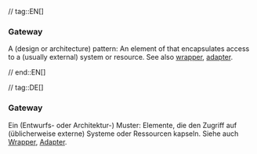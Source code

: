 // tag::EN[]
### Gateway

A (design or architecture) pattern: An element of that encapsulates
access to a (usually external) system or resource.
See also [wrapper](#term-wrapper), [adapter](#term-adapter).

// end::EN[]

// tag::DE[]
### Gateway

Ein (Entwurfs- oder Architektur-) Muster: Elemente, die den Zugriff
auf (üblicherweise externe) Systeme oder Ressourcen kapseln. Siehe
auch [Wrapper](#term-wrapper), [Adapter](#term-adaptability-quality-attribute).


